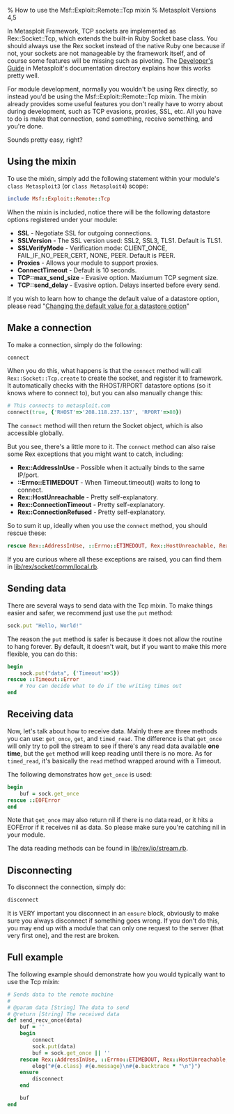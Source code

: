 % How to use the Msf::Exploit::Remote::Tcp mixin
% Metasploit Versions 4,5

In Metasploit Framework, TCP sockets are implemented as Rex::Socket::Tcp, which extends the built-in Ruby Socket base class. You should always use the Rex socket instead of the native Ruby one because if not, your sockets are not manageable by the framework itself, and of course some features will be missing such as pivoting. The [Developer's Guide](https://github.com/rapid7/metasploit-framework/blob/master/documentation/developers_guide.pdf) in Metasploit's documentation directory explains how this works pretty well.

For module development, normally you wouldn't be using Rex directly, so instead you'd be using the Msf::Exploit::Remote::Tcp mixin. The mixin already provides some useful features you don't really have to worry about during development, such as TCP evasions, proxies, SSL, etc. All you have to do is make that connection, send something, receive something, and you're done.

Sounds pretty easy, right?

## Using the mixin

To use the mixin, simply add the following statement within your module's ```class Metasploit3``` (or ```class Metasploit4```) scope:

```ruby
include Msf::Exploit::Remote::Tcp
```

When the mixin is included, notice there will be the following datastore options registered under your module:

* **SSL** - Negotiate SSL for outgoing connections.
* **SSLVersion** - The SSL version used: SSL2, SSL3, TLS1. Default is TLS1.
* **SSLVerifyMode** - Verification mode: CLIENT_ONCE, FAIL_IF_NO_PEER_CERT, NONE, PEER. Default is PEER.
* **Proxies** - Allows your module to support proxies.
* **ConnectTimeout** - Default is 10 seconds.
* **TCP::max_send_size** - Evasive option. Maxiumum TCP segment size.
* **TCP::send_delay** - Evasive option. Delays inserted before every send.

If you wish to learn how to change the default value of a datastore option, please read "[Changing the default value for a datastore option](https://github.com/rapid7/metasploit-framework/wiki/How-to-use-datastore-options#changing-the-default-value-for-a-datastore-option)"

## Make a connection

To make a connection, simply do the following:

```ruby
connect
```

When you do this, what happens is that the ```connect``` method will call ```Rex::Socket::Tcp.create``` to create the socket, and register it to framework. It automatically checks with the RHOST/RPORT datastore options (so it knows where to connect to), but you can also manually change this:

```ruby
# This connects to metasploit.com
connect(true, {'RHOST'=>'208.118.237.137', 'RPORT'=>80})
```

The ```connect``` method will then return the Socket object, which is also accessible globally.

But you see, there's a little more to it. The ```connect``` method can also raise some Rex exceptions that you might want to catch, including:

* **Rex::AddressInUse** - Possible when it actually binds to the same IP/port.
* **::Errno::ETIMEDOUT** - When Timeout.timeout() waits to long to connect.
* **Rex::HostUnreachable** - Pretty self-explanatory.
* **Rex::ConnectionTimeout** - Pretty self-explanatory.
* **Rex::ConnectionRefused** - Pretty self-explanatory.

So to sum it up, ideally when you use the ```connect``` method, you should rescue these:

```ruby
rescue Rex::AddressInUse, ::Errno::ETIMEDOUT, Rex::HostUnreachable, Rex::ConnectionTimeout, Rex::ConnectionRefused
```

If you are curious where all these exceptions are raised, you can find them in [lib/rex/socket/comm/local.rb](https://github.com/rapid7/metasploit-framework/blob/master/lib/rex/socket/comm/local.rb).

## Sending data

There are several ways to send data with the Tcp mixin. To make things easier and safer, we recommend just use the ```put``` method:

```ruby
sock.put "Hello, World!"
```

The reason the ```put``` method is safer is because it does not allow the routine to hang forever. By default, it doesn't wait, but if you want to make this more flexible, you can do this:

```ruby
begin
	sock.put("data", {'Timeout'=>5})
rescue ::Timeout::Error
	# You can decide what to do if the writing times out
end
```

## Receiving data

Now, let's talk about how to receive data. Mainly there are three methods you can use: `get_once`, `get`, and `timed_read`. The difference is that `get_once` will only try to poll the stream to see if there's any read data available **one time**, but the ```get``` method will keep reading until there is no more. As for ```timed_read```, it's basically the ```read``` method wrapped around with a Timeout.

The following demonstrates how `get_once` is used:

```ruby
begin
	buf = sock.get_once
rescue ::EOFError
end
```

Note that ```get_once``` may also return nil if there is no data read, or it hits a EOFError if it receives nil as data. So please make sure you're catching nil in your module.

The data reading methods can be found in [lib/rex/io/stream.rb](https://github.com/rapid7/metasploit-framework/blob/master/lib/rex/io/stream.rb).

## Disconnecting

To disconnect the connection, simply do:

```ruby
disconnect
```

It is VERY important you disconnect in an ```ensure``` block, obviously to make sure you always disconnect if something goes wrong. If you don't do this, you may end up with a module that can only one request to the server (that very first one), and the rest are broken.

## Full example

The following example should demonstrate how you would typically want to use the Tcp mixin:

```ruby
# Sends data to the remote machine
#
# @param data [String] The data to send
# @return [String] The received data
def send_recv_once(data)
	buf = ''
	begin
		connect
		sock.put(data)
		buf = sock.get_once || ''
	rescue Rex::AddressInUse, ::Errno::ETIMEDOUT, Rex::HostUnreachable, Rex::ConnectionTimeout, Rex::ConnectionRefused, ::Timeout::Error, ::EOFError => e
		elog("#{e.class} #{e.message}\n#{e.backtrace * "\n"}")
	ensure
		disconnect
	end

	buf
end
```